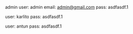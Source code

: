 admin
user: admin
email: admin@gmail.com
pass: asdfasdf.1

user: karlito
pass: asdfasdf.1

user: antun
pass: asdfasdf.1


